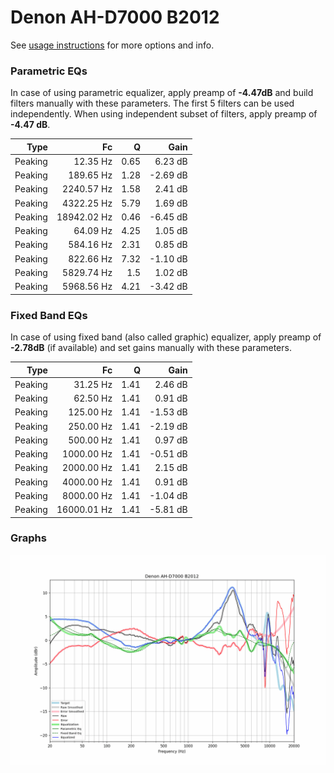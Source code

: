# Denon AH-D7000 B2012
See [usage instructions](https://github.com/jaakkopasanen/AutoEq#usage) for more options and info.

### Parametric EQs
In case of using parametric equalizer, apply preamp of **-4.47dB** and build filters manually
with these parameters. The first 5 filters can be used independently.
When using independent subset of filters, apply preamp of **-4.47 dB**.

| Type    | Fc          |    Q | Gain     |
|--------:|------------:|-----:|---------:|
| Peaking | 12.35 Hz    | 0.65 | 6.23 dB  |
| Peaking | 189.65 Hz   | 1.28 | -2.69 dB |
| Peaking | 2240.57 Hz  | 1.58 | 2.41 dB  |
| Peaking | 4322.25 Hz  | 5.79 | 1.69 dB  |
| Peaking | 18942.02 Hz | 0.46 | -6.45 dB |
| Peaking | 64.09 Hz    | 4.25 | 1.05 dB  |
| Peaking | 584.16 Hz   | 2.31 | 0.85 dB  |
| Peaking | 822.66 Hz   | 7.32 | -1.10 dB |
| Peaking | 5829.74 Hz  | 1.5  | 1.02 dB  |
| Peaking | 5968.56 Hz  | 4.21 | -3.42 dB |

### Fixed Band EQs
In case of using fixed band (also called graphic) equalizer, apply preamp of **-2.78dB**
(if available) and set gains manually with these parameters.

| Type    | Fc          |    Q | Gain     |
|--------:|------------:|-----:|---------:|
| Peaking | 31.25 Hz    | 1.41 | 2.46 dB  |
| Peaking | 62.50 Hz    | 1.41 | 0.91 dB  |
| Peaking | 125.00 Hz   | 1.41 | -1.53 dB |
| Peaking | 250.00 Hz   | 1.41 | -2.19 dB |
| Peaking | 500.00 Hz   | 1.41 | 0.97 dB  |
| Peaking | 1000.00 Hz  | 1.41 | -0.51 dB |
| Peaking | 2000.00 Hz  | 1.41 | 2.15 dB  |
| Peaking | 4000.00 Hz  | 1.41 | 0.91 dB  |
| Peaking | 8000.00 Hz  | 1.41 | -1.04 dB |
| Peaking | 16000.01 Hz | 1.41 | -5.81 dB |

### Graphs
![](./Denon%20AH-D7000%20B2012.png)